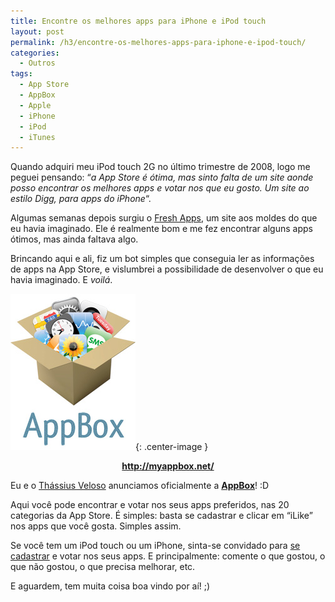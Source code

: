 ```yaml
---
title: Encontre os melhores apps para iPhone e iPod touch
layout: post
permalink: /h3/encontre-os-melhores-apps-para-iphone-e-ipod-touch/
categories:
  - Outros
tags:
  - App Store
  - AppBox
  - Apple
  - iPhone
  - iPod
  - iTunes
---
```

Quando adquiri meu iPod touch 2G no último trimestre de 2008, logo me peguei pensando: &#8220;*a App Store é ótima, mas sinto falta de um site aonde posso encontrar os melhores apps e votar nos que eu gosto. Um site ao estilo Digg, para apps do iPhone*&#8220;.

Algumas semanas depois surgiu o [Fresh Apps][1], um site aos moldes do que eu havia imaginado. Ele é realmente bom e me fez encontrar alguns apps ótimos, mas ainda faltava algo.

Brincando aqui e ali, fiz um bot simples que conseguia ler as informações de apps na App Store, e vislumbrei a possibilidade de desenvolver o que eu havia imaginado. E *voilá*.<!--more-->

![MyAppBox Logo](/assets/appbox.jpg){: .center-image }

<p style="text-align: center;">
  <strong><a href="http://myappbox.net/">http://myappbox.net/</a></strong>
</p>

Eu e o [Thássius Veloso][2] anunciamos oficialmente a [**AppBox**][3]! :D

Aqui você pode encontrar e votar nos seus apps preferidos, nas 20 categorias da App Store. É simples: basta se cadastrar e clicar em &#8220;iLike&#8221; nos apps que você gosta. Simples assim.

Se você tem um iPod touch ou um iPhone, sinta-se convidado para [se cadastrar][4] e votar nos seus apps. E principalmente: comente o que gostou, o que não gostou, o que precisa melhorar, etc.

E aguardem, tem muita coisa boa vindo por aí! ;)

 [1]: http://www.freshapps.com/
 [2]: http://memoriasfracas.com
 [3]: http://myappbox.net/
 [4]: http://myappbox.net/user/register

